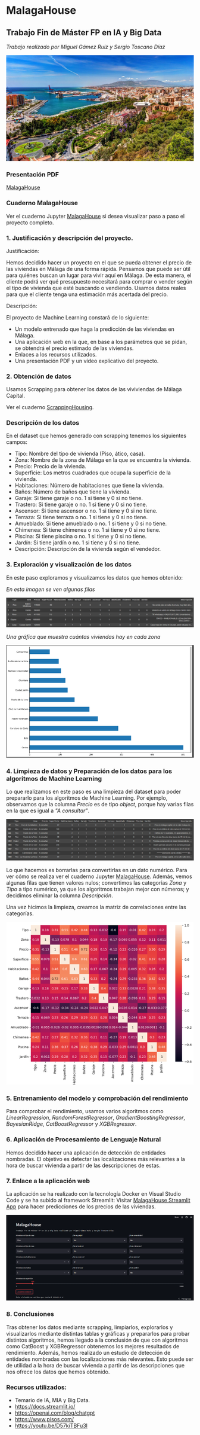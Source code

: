 # **MalagaHouse**

## Trabajo Fin de Máster FP en IA y Big Data

*Trabajo realizado por Miguel Gámez Ruiz y Sergio Toscano Díaz*

![malaga](malaga.jpg)

### Presentación PDF

[MalagaHouse](https://github.com/sergiotoscanodiaz/MalagaHouse/blob/main/MALAGAHOUSE.pdf)

### Cuaderno MalagaHouse
Ver el cuaderno Jupyter [MalagaHouse](https://github.com/sergiotoscanodiaz/MalagaHouse/blob/main/MalagaHouse.ipynb) si desea visualizar paso a paso el proyecto completo.

### 1. Justificación y descripción del proyecto.

Justificación:

Hemos decidido hacer un proyecto en el que se pueda obtener el precio de las viviendas en Málaga de una forma rápida. Pensamos que puede ser útil para quiénes buscan un lugar para vivir aquí en Málaga. 
De esta manera, el cliente podrá ver qué presupuesto necesitará para comprar o vender según el tipo de vivienda que esté buscando o vendiendo. 
Usamos datos reales para que el cliente tenga una estimación más acertada del precio.

Descripción:

El proyecto de Machine Learning constará de lo siguiente:

- Un modelo entrenado que haga la predicción de las viviendas en Málaga.
- Una aplicación web en la que, en base a los parámetros que se pidan, se obtendrá el precio estimado de las viviendas.
- Enlaces a los recursos utilizados.
- Una presentación PDF y un vídeo explicativo del proyecto.

### 2. Obtención de datos

Usamos Scrapping para obtener los datos de las viviviendas de Málaga Capital.

Ver el cuaderno [ScrappingHousing](https://github.com/sergiotoscanodiaz/MalagaHouse/blob/main/ScrappingHousing.ipynb).

### Descripción de los datos

En el dataset que hemos generado con scrapping tenemos los siguientes campos:

- Tipo: Nombre del tipo de vivienda (Piso, ático, casa).
- Zona: Nombre de la zona de Málaga en la que se encuentra la vivienda.
- Precio: Precio de la vivienda.
- Superficie: Los metros cuadrados que ocupa la superficie de la vivienda.
- Habitaciones: Número de habitaciones que tiene la vivienda.
- Baños: Número de baños que tiene la vivienda.
- Garaje: Si tiene garaje o no. 1 si tiene y 0 si no tiene.
- Trastero: Si tiene garaje o no. 1 si tiene y 0 si no tiene.
- Ascensor: Si tiene ascensor o no. 1 si tiene y 0 si no tiene.
- Terraza: Si tiene terraza o no. 1 si tiene y 0 si no tiene.
- Amueblado: Si tiene amueblado o no. 1 si tiene y 0 si no tiene.
- Chimenea: Si tiene chimenea o no. 1 si tiene y 0 si no tiene.
- Piscina: Si tiene piscina o no. 1 si tiene y 0 si no tiene.
- Jardín: Si tiene jardín o no. 1 si tiene y 0 si no tiene.
- Descripción: Descripción de la vivienda según el vendedor.

### 3. Exploración y visualización de los datos

En este paso exploramos y visualizamos los datos que hemos obtenido:

*En esta imagen se ven algunas filas*

![head](./images/head.png)

*Una gráfica que muestra cuántas viviendas hay en cada zona*

![barh](./images/zonas-barh.png)

### 4. Limpieza de datos y Preparación de los datos para los algoritmos de Machine Learning

Lo que realizamos en este paso es una limpieza del dataset para poder prepararlo para los algoritmos de Machine Learning.
Por ejemplo, observamos que la columna *Precio* es de tipo *object*, porque hay varias filas en la que es igual a *"A consultar"*. 

![precio](./images/precio-consultar.png)

Lo que hacemos es borrarlas para convertirlas en un dato numérico. Para ver cómo se realiza ver el cuaderno Jupyter [MalagaHouse](https://github.com/sergiotoscanodiaz/MalagaHouse/blob/main/MalagaHouse.ipynb).
Además, vemos algunas filas que tienen valores nulos; convertimos las categorías *Zona* y *Tipo* a tipo numérico, ya que los algoritmos trabajan mejor con números; y decidimos eliminar la columna *Descripción*.

Una vez hicimos la limpieza, creamos la matriz de correlaciones entre las categorías.

![heatmap](./images/heatmap.png)

### 5. Entrenamiento del modelo y comprobación del rendimiento

Para comprobar el rendimiento, usamos varios algoritmos como *LinearRegression*, *RandomForestRegressor*, *GradientBoostingRegressor*, *BayesianRidge*, *CatBoostRegressor* y *XGBRegressor*.

### 6. Aplicación de Procesamiento de Lenguaje Natural

Hemos decidido hacer una aplicación de detección de entidades nombradas.
El objetivo es detectar las localizaciones más relevantes a la hora de buscar vivienda a partir de las descripciones de estas.

### 7. Enlace a la aplicación web

La aplicación se ha realizado con la tecnología Docker en Visual Studio Code y se ha subido al framework Streamlit:
Visitar [MalagaHouse Streamlit App](https://sergiotoscanodiaz-malagahouse-app-cm5o0s.streamlit.app/) para hacer predicciones de los precios de las viviendas.

![streamlit](./images/streamlit.png)

### 8. Conclusiones

Tras obtener los datos mediante scrapping, limpiarlos, explorarlos y visualizarlos mediante distintas tablas y gráficas y prepararlos para probar distintos algoritmos, hemos llegado a la conclusión de que con algoritmos como CatBoost y XGBRegressor obtenemos los mejores resultados de rendimiento. Además, hemos realizado un estudio de detección de entidades nombradas con las localizaciones más relevantes. Esto puede ser de utilidad a la hora de buscar vivienda a partir de las descripciones que nos ofrece los datos que hemos obtenido.

### Recursos utilizados:

- Temario de IA, MIA y Big Data.
- https://docs.streamlit.io/
- https://openai.com/blog/chatgpt
- https://www.pisos.com/
- https://youtu.be/D57kiTBFu3I
